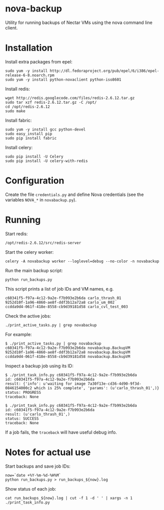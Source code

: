 # nova-backup

Utility for running backups of Nectar VMs using the nova command line client.

# Installation

Install extra packages from epel:

    sudo yum -y install http://dl.fedoraproject.org/pub/epel/6/i386/epel-release-6-8.noarch.rpm
    sudo yum -y install python-novaclient python-iso8601

Install redis:

    wget http://redis.googlecode.com/files/redis-2.6.12.tar.gz
    sudo tar xzf redis-2.6.12.tar.gz -C /opt/
    cd /opt/redis-2.6.12
    sudo make

Install fabric:

    sudo yum -y install gcc python-devel
    sudo easy_install pip
    sudo pip install fabric

Install celery:

    sudo pip install -U Celery
    sudo pip install -U celery-with-redis

# Configuration

Create the file `credentials.py` and define Nova credentials (see the variables `NOVA_*` in `novabackup.py`).

# Running

Start redis:

    /opt/redis-2.6.12/src/redis-server

Start the celery worker:

    celery -A novabackup worker --loglevel=debug --no-color -n novabackup

Run the main backup script:

    python run_backups.py

This script prints a list of job IDs and VM names, e.g.

    c60341f5-f97a-4c12-9a2e-f7b993e2b6da carlo_thrash_01
    9252d10f-1a96-4860-ae8f-ddf3b12a72a8 carlo_um_002
    ccdda9d4-061f-418e-8558-cb9d39181d58 carlo_cvl_test_003

Check the active jobs:

    ./print_active_tasks.py | grep novabackup

For example:

    $ ./print_active_tasks.py | grep novabackup
    c60341f5-f97a-4c12-9a2e-f7b993e2b6da novabackup.BackupVM
    9252d10f-1a96-4860-ae8f-ddf3b12a72a8 novabackup.BackupVM
    ccdda9d4-061f-418e-8558-cb9d39181d58 novabackup.BackupVM

Inspect a backup job using its ID:

    $ ./print_task_info.py c60341f5-f97a-4c12-9a2e-f7b993e2b6da
    id: c60341f5-f97a-4c12-9a2e-f7b993e2b6da
    result: {'info': u'waiting for image 7a30f13e-cd36-4d90-9f3d-0846154000c2 which is 25% complete', 'params': (u'carlo_thrash_01',)}
    status: PROGRESS
    traceback: None

    $ ./print_task_info.py c60341f5-f97a-4c12-9a2e-f7b993e2b6da
    id: c60341f5-f97a-4c12-9a2e-f7b993e2b6da
    result: (u'carlo_thrash_01',)
    status: SUCCESS
    traceback: None

If a job fails, the `traceback` will have useful debug info.

# Notes for actual use

Start backups and save job IDs:

    now=`date +%Y-%m-%d-%H%M`
    python run_backups.py > run_backups_${now}.log

Show status of each job:

    cat run_backups_${now}.log | cut -f 1 -d ' ' | xargs -n 1 ./print_task_info.py
